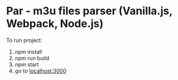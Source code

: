 # Par - m3u files parser (Vanilla.js, Webpack, Node.js) 

To run project:

1. npm install
2. npm run build
3. npm start
4. go to [localhost:3000](http://localhost:3000/ "localhost:3000") 
